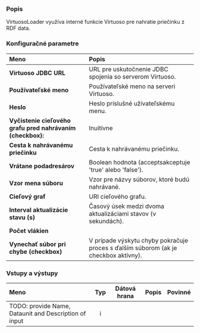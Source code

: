 ### Popis

VirtuosoLoader využíva interné funkcie Virtuoso pre nahratie priečinku z RDF data.

### Konfiguračné parametre

| Meno | Popis |
|:----|:----|
|**Virtuoso JDBC URL**|URL pre uskutočnenie JDBC spojenia so serverom Virtuoso.|
|**Používateľské meno**|Používateľské meno na serveri Virtuoso.|
|**Heslo**|Heslo príslušné užívateľskému menu.|
|**Vyčistenie cieľového grafu pred nahrávaním (checkbox):**|Inuitívne|
|**Cesta k nahrávanému priečinku**|Cesta k nahrávanému priečinku.|
|**Vrátane podadresárov**|Boolean hodnota (acceptsakceptuje 'true' alebo 'false').|
|**Vzor mena súboru**|Vzor pre názvy súborov, ktoré budú nahrávané.|
|**Cieľový graf**|URI cieľového grafu.|
|**Interval aktualizácie stavu (s)**|Časový úsek medzi dvoma aktualizáciami stavov (v sekundách).|
|**Počet vlákien**||
|**Vynechať súbor pri chybe (checkbox)**|V prípade výskytu chyby pokračuje proces s ďalším súborom (ak je checkbox aktívny).|

### Vstupy a výstupy ###

|Meno |Typ | Dátová hrana | Popis | Povinné |
|:--------|:------:|:------:|:-------------|:---------------------:|
|TODO: provide Name, Dataunit and Description of input |i |  |  | |